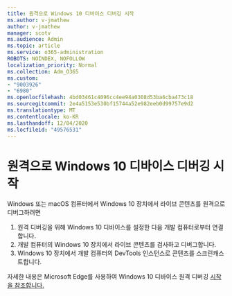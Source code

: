 ```yaml
---
title: 원격으로 Windows 10 디바이스 디버깅 시작
ms.author: v-jmathew
author: v-jmathew
manager: scotv
ms.audience: Admin
ms.topic: article
ms.service: o365-administration
ROBOTS: NOINDEX, NOFOLLOW
localization_priority: Normal
ms.collection: Adm_O365
ms.custom:
- "9003926"
- "6980"
ms.openlocfilehash: 4bd03461c4096cc4ee94a0308d53ba6cba473c18
ms.sourcegitcommit: 2e4a5153e530bf15744a52e982eeb0d99757e9d2
ms.translationtype: MT
ms.contentlocale: ko-KR
ms.lasthandoff: 12/04/2020
ms.locfileid: "49576531"
---
```

# <a name="get-started-with-remotely-debugging-windows-10-devices"></a>원격으로 Windows 10 디바이스 디버깅 시작

Windows 또는 macOS 컴퓨터에서 Windows 10 장치에서 라이브 콘텐츠를 원격으로 디버그하려면

1. 원격 디버깅을 위해 Windows 10 디바이스를 설정한 다음 개발 컴퓨터로부터 연결합니다.
2. 개발 컴퓨터의 Windows 10 장치에서 라이브 콘텐츠를 검사하고 디버그합니다.
3. Windows 10 장치에서 개발 컴퓨터의 DevTools 인스턴스로 콘텐츠를 스크린캐스트합니다.

자세한 내용은 Microsoft Edge를 사용하여 Windows 10 디바이스 원격 디버깅 [시작을 참조합니다.](https://go.microsoft.com/fwlink/?linkid=2142172)
